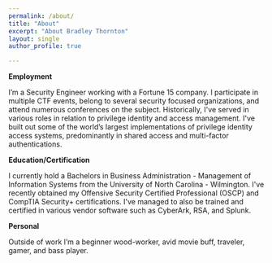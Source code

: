 ```yaml
---
permalink: /about/
title: "About"
excerpt: "About Bradley Thornton"
layout: single
author_profile: true

---
```


**Employment**

I’m a Security Engineer working with a Fortune 15 company. I participate in multiple CTF events, belong to several security focused organizations, and attend numerous conferences on the subject. Historically, I've served in various roles in relation to privilege identity and access management. I've built out some of the world’s largest implementations of privilege identity access systems, predominantly in shared access and multi-factor authentications. 

**Education/Certification**

I currently hold a Bachelors in Business Administration - Management of Information Systems from the University of North Carolina - Wilmington. I've recently obtained my Offensive Security Certified Professional (OSCP) and CompTIA Security+ certifications. I've managed to also be trained and certified in various vendor software such as CyberArk, RSA, and Splunk.

**Personal**

Outside of work I’m a beginner wood-worker, avid movie buff, traveler, gamer, and bass player.
